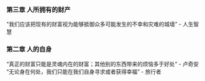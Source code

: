 ### 第三章 人所拥有的财产 
"我们应该把现有的财富视为能够抵御众多可能发生的不幸和灾难的城墙” - 人生智慧

### 第二章 人的自身
“真正的财富只能是灵魂内在的财富；其他别的东西带来的烦恼多于好处” - 卢奇安 <br>
“无论身在何处，我们只能在我们自身寻求或者获得幸福” - 旅行者
